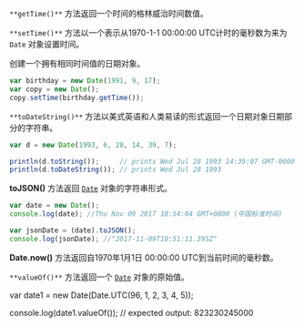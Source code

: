 `**getTime()**` 方法返回一个时间的格林威治时间数值。

`**setTime()**` 方法以一个表示从1970-1-1 00:00:00 UTC计时的毫秒数为来为 `Date` 对象设置时间。

创建一个拥有相同时间值的日期对象。

```js
var birthday = new Date(1991, 9, 17);
var copy = new Date();
copy.setTime(birthday.getTime());
```



`**toDateString()**` 方法以美式英语和人类易读的形式返回一个日期对象日期部分的字符串。

```js
var d = new Date(1993, 6, 28, 14, 39, 7);

println(d.toString());     // prints Wed Jul 28 1993 14:39:07 GMT-0600 (PDT)
println(d.toDateString()); // prints Wed Jul 28 1993
```



**toJSON()** 方法返回 [`Date`](https://developer.mozilla.org/zh-CN/docs/Web/JavaScript/Reference/Date) 对象的字符串形式。

```js
var date = new Date();
console.log(date); //Thu Nov 09 2017 18:54:04 GMT+0800 (中国标准时间)

var jsonDate = (date).toJSON();
console.log(jsonDate); //"2017-11-09T10:51:11.395Z"
```



**Date.now()** 方法返回自1970年1月1日 00:00:00 UTC到当前时间的毫秒数。

`**valueOf()**` 方法返回一个 [`Date`](https://developer.mozilla.org/zh-CN/docs/Web/JavaScript/Reference/Date) 对象的原始值。

var date1 = new Date(Date.UTC(96, 1, 2, 3, 4, 5));

console.log(date1.valueOf());
// expected output: 823230245000